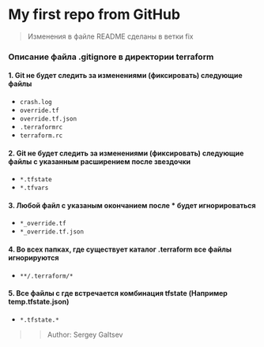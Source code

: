 # My first repo from GitHub

>Изменения в файле README сделаны в ветки fix
### Описание файла .gitignore в директории terraform
#### 1. Git не будет следить за изменениями (фиксировать) следующие файлы
+ `crash.log`
+ `override.tf`
+ `override.tf.json`
+ `.terraformrc`
+ `terraform.rc`

#### 2. Git не будет следить за изменениями (фиксировать) следующие файлы c указанным расширением после звездочки
+ `*.tfstate`
+ `*.tfvars`

#### 3. Любой файл с указаным окончанием после * будет игнорироваться 
+ `*_override.tf`
+ `*_override.tf.json`

#### 4. Во всех папках, где существует каталог .terraform все файлы игнорируются
+ `**/.terraform/*`

#### 5. Все файлы с где встречается комбинация tfstate (Например temp.tfstate.json)
+ `*.tfstate.*`

>>Author: Sergey Galtsev